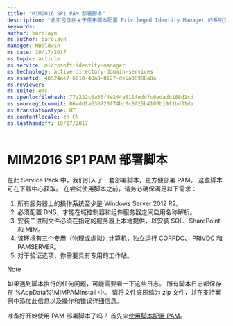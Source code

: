```yaml
---
title: "MIM2016 SP1 PAM 部署脚本"
description: "此页包含在关于使用脚本配置 Privileged Identity Manager 的系列文章中。 其中包括一系列有关环境的假设。"
keywords: 
author: barclayn
ms.author: barclayn
manager: MBaldwin
ms.date: 10/17/2017
ms.topic: article
ms.service: microsoft-identity-manager
ms.technology: active-directory-domain-services
ms.assetid: 4b524ae7-6610-40a0-8127-de5a08988a8a
ms.reviewer: 
ms.suite: ems
ms.openlocfilehash: 77a222c0a36f4e244a5114eddfc0edadb168d1cd
ms.sourcegitcommit: 06add1a636720f74bc0c0f25b4100b19f1bd31da
ms.translationtype: HT
ms.contentlocale: zh-CN
ms.lasthandoff: 10/17/2017
---
```

# <a name="mim2016-sp1-pam-deployment-scripts"></a>MIM2016 SP1 PAM 部署脚本

在此 Service Pack 中，我们引入了一套部署脚本，更方便部署 PAM。 这些脚本可在下载中心获取。 在尝试使用脚本之前，请务必确保满足以下需求：

1. 所有服务器上的操作系统至少是 Windows Server 2012 R2。
2. 必须配置 DNS，才能在域控制器和组件服务器之间启用名称解析。
3. 安装二进制文件必须在指定的服务器上本地提供，以安装 SQL、SharePoint 和 MIM。
4. 该环境有三个专用（物理或虚拟）计算机，独立运行 CORPDC、 PRIVDC 和 PAMSERVER。
5. 对于验证选项，你需要具有专用的工作站。

>[!NOTE]
>如果遇到脚本执行的任何问题，可能需要看一下这些日志。 所有脚本日志都保存在 %AppData%\MIMPAMInstall 中。 请将文件夹压缩为 zip 文件，并在支持案例中添加此信息以及操作和错误详细信息。

准备好开始使用 PAM 部署脚本了吗？ 首先来[使用脚本配置 PAM](./pam/sp1-pam-configure-using-scripts.md)。
